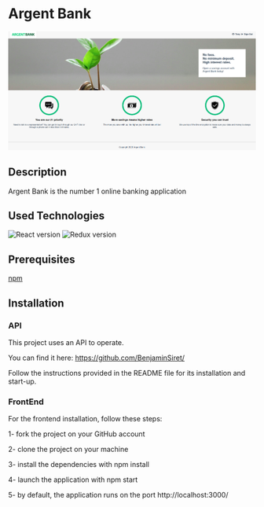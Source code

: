 # Argent Bank
![Home page](./assets/Readme-img.png)

## Description
Argent Bank is the number 1 online banking application

## Used Technologies

![React version](https://img.shields.io/badge/react-18.2.0-informational)
![Redux version](https://img.shields.io/badge/react_redux-8.0.7-informational)


## Prerequisites

[npm](https://www.npmjs.com/)

## Installation
### API

This project uses an API to operate.

You can find it here: https://github.com/BenjaminSiret/

Follow the instructions provided in the README file for its installation and start-up.

### FrontEnd

For the frontend installation, follow these steps:

1- fork the project on your GitHub account

2- clone the project on your machine

3- install the dependencies with npm install

4- launch the application with npm start

5- by default, the application runs on the port http://localhost:3000/
